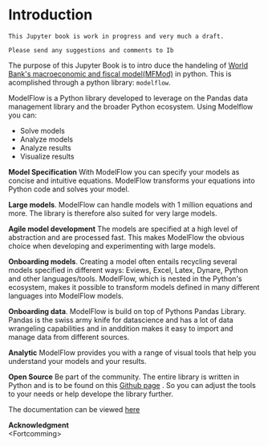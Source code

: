 
# Introduction

```{warning}
This Jupyter book is work in progress and very much a draft.

Please send any suggestions and comments to Ib 
```

The purpose of this Jupyter Book is to intro
duce the handeling of [World Bank's macroeconomic and fiscal model\(MFMod\)](https://openknowledge.worldbank.org/handle/10986/32217) in python. This is acomplished through a python library: ```modelflow```. 

ModelFlow is a Python library developed to leverage on the Pandas data management library and the broader Python ecosystem. Using Modelflow you can:
 - Solve models
 - Analyze models
 - Analyze results
 - Visualize results 


**Model Specification** With ModelFlow you can specify your models as concise and intuitive equations. ModelFlow transforms your equations into Python code and solves your model.

**Large models**.
ModelFlow can handle models with 1 million equations and more. The library is therefore also suited for very large models.

**Agile model development**
The models are specified at a high level of abstraction and are processed fast. This makes ModelFlow the obvious choice when developing and experimenting with large models.

**Onboarding models**.
Creating a model often entails recycling several models specified in different ways: Eviews, Excel, Latex, Dynare, Python and other languages/tools.
ModelFlow, which is nested in the Python's ecosystem, makes it possible to transform models defined in many different languages into ModelFlow models.

**Onboarding data**.
ModelFlow is build on top of Pythons Pandas Library. Pandas is the swiss army knife for datascience and has a lot of data wrangeling capabilities and in anddition makes it easy to import and manage data from different sources.

**Analytic** ModelFlow provides you with a range of visual tools that help you understand your models and your results.

**Open Source**
Be part of the community. The entire library is written in Python and is to be found on this [Github page](https://github.com/IbHansen/Modelflow2)  . So you can adjust the tools to your needs or help develope the library further.

The documentation can be viewed [here](https://ibhansen.github.io/doc)

**Acknowledgment**<br> 
\<Fortcomming> 
